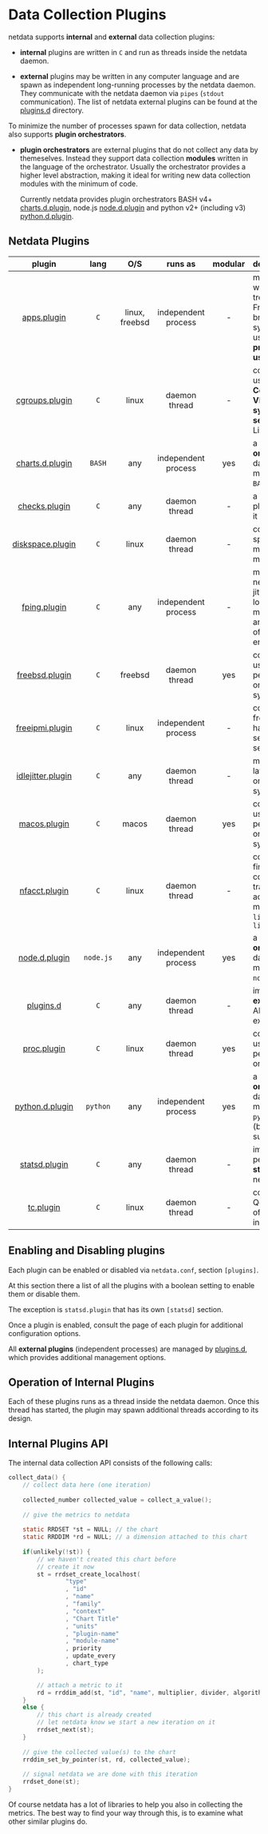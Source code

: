 # Data Collection Plugins

netdata supports **internal** and **external** data collection plugins:

- **internal** plugins are written in `C` and run as threads inside the netdata daemon.

- **external** plugins may be written in any computer language and are spawn as independent long-running processes by the netdata daemon.
   They communicate with the netdata daemon via `pipes` (`stdout` communication).
   The list of netdata external plugins can be found at the [plugins.d](plugins.d/) directory.

To minimize the number of processes spawn for data collection, netdata also supports **plugin orchestrators**.

- **plugin orchestrators** are external plugins that do not collect any data by themeselves.
   Instead they support data collection **modules** written in the language of the orchestrator.
   Usually the orchestrator provides a higher level abstraction, making it ideal for writing new
   data collection modules with the minimum of code.
   
   Currently netdata provides plugin orchestrators
   BASH v4+ [charts.d.plugin](plugins.d/charts.d.plugin),
   node.js [node.d.plugin](plugins.d/node.d.plugin) and
   python v2+ (including v3) [python.d.plugin](plugins.d/python.d.plugin).

## Netdata Plugins

plugin|lang|O/S|runs as|modular|description
:---:|:---:|:---:|:---:|:---:|:---
[apps.plugin](apps.plugin/)|`C`|linux, freebsd|independent process|-|monitors the whole process tree on Linux and FreeBSD and breaks down system resource usage by **process**, **user** and **user group**.
[cgroups.plugin](cgroups.plugin/)|`C`|linux|daemon thread|-|collects resource usage of **Containers**, libvirt **VMs** and **systemd services**, on Linux systems
[charts.d.plugin](charts.d.plugin/)|`BASH`|any|independent process|yes|a **plugin orchestrator** for data collection modules written in `BASH` v4+.
[checks.plugin](checks.plugin/)|`C`|any|daemon thread|-|a debugging plugin (by default it is disabled)
[diskspace.plugin](diskspace.plugin/)|`C`|linux|daemon thread|-|collects disk space usage metrics on Linux mount points
[fping.plugin](fping.plugin/)|`C`|any|independent process|-|measures network latency, jitter and packet loss between the monitored node and any number of remote network end points.
[freebsd.plugin](freebsd.plugin/)|`C`|freebsd|daemon thread|yes|collects resource usage and performance data on FreeBSD systems
[freeipmi.plugin](freeipmi.plugin/)|`C`|linux|independent process|-|collects metrics from enterprise hardware sensors, on Linux servers.
[idlejitter.plugin](idlejitter.plugin/)|`C`|any|daemon thread|-|measures CPU latency and jitter on all operating systems
[macos.plugin](macos.plugin/)|`C`|macos|daemon thread|yes|collects resource usage and performance data on MacOS systems
[nfacct.plugin](nfacct.plugin/)|`C`|linux|daemon thread|-|collects netfilter firewall, connection tracker and accounting metrics using `libmnl` and `libnetfilter_acct`
[node.d.plugin](node.d.plugin/)|`node.js`|any|independent process|yes|a **plugin orchestrator** for data collection modules written in `node.js`.
[plugins.d](plugins.d/)|`C`|any|daemon thread|-|implements the **external plugins** API and serves external plugins
[proc.plugin](proc.plugin/)|`C`|linux|daemon thread|yes|collects resource usage and performance data on Linux systems
[python.d.plugin](python.d.plugin/)|`python`|any|independent process|yes|a **plugin orchestrator** for data collection modules written in `python` v2 or v3 (both are supported).
[statsd.plugin](statsd.plugin/)|`C`|any|daemon thread|-|implements a high performance **statsd** server for netdata
[tc.plugin](tc.plugin/)|`C`|linux|daemon thread|-|collects traffic QoS metrics (`tc`) of Linux network interfaces

## Enabling and Disabling plugins

Each plugin can be enabled or disabled via `netdata.conf`, section `[plugins]`.

At this section there a list of all the plugins with a boolean setting to enable them or disable them. 

The exception is `statsd.plugin` that has its own `[statsd]` section.

Once a plugin is enabled, consult the page of each plugin for additional configuration options.

All **external plugins** (independent processes) are managed by [plugins.d](plugins.d/), which provides additional management options.

## Operation of Internal Plugins

Each of these plugins runs as a thread inside the netdata daemon.
Once this thread has started, the plugin may spawn additional threads according to its design.

## Internal Plugins API

The internal data collection API consists of the following calls:

```c
collect_data() {
    // collect data here (one iteration)
    
    collected_number collected_value = collect_a_value();
    
    // give the metrics to netdata
    
    static RRDSET *st = NULL; // the chart
    static RRDDIM *rd = NULL; // a dimension attached to this chart
    
    if(unlikely(!st)) {
        // we haven't created this chart before
        // create it now
        st = rrdset_create_localhost(
                "type"
                , "id"
                , "name"
                , "family"
                , "context"
                , "Chart Title"
                , "units"
                , "plugin-name"
                , "module-name"
                , priority
                , update_every
                , chart_type
        );

        // attach a metric to it
        rd = rrddim_add(st, "id", "name", multiplier, divider, algorithm);
    }
    else {
        // this chart is already created
        // let netdata know we start a new iteration on it
        rrdset_next(st);
    }
    
    // give the collected value(s) to the chart
    rrddim_set_by_pointer(st, rd, collected_value);
    
    // signal netdata we are done with this iteration
    rrdset_done(st);
}
```

Of course netdata has a lot of libraries to help you also in collecting the metrics.
The best way to find your way through this, is to examine what other similar plugins do.